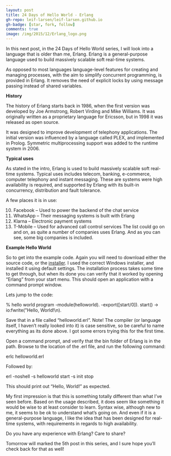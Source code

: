 ```yaml
---
layout: post
title: 24 Days of Hello World - Erlang
gh-repo: leif-larsen/leif-larsen.github.io
gh-badge: [star, fork, follow]
comments: true
image: /img/2015/12/Erlang_logo.png
---
```

    
    
In this next post, in the 24 Days of Hello World series, I will look into a language that is older than me, Erlang. Erlang is a general-purpose language used to build massively scalable soft real-time systems.

As opposed to most languages language-level features for creating and managing processes, with the aim to simplify concurrent programming, is provided in Erlang. It removes the need of explicit locks by using message passing instead of shared variables.

**History**

The history of Erlang starts back in 1986, when the first version was developed by Joe Armstrong, Robert Virding and Mike Williams. It was originally written as a proprietary language for Ericsson, but in 1998 it was released as open source.

It was designed to improve development of telephony applications. The initial version was influenced by a language called PLEX, and implemented in Prolog. Symmetric multiprocessing support was added to the runtime system in 2006.

**Typical uses**

As stated in the intro, Erlang is used to build massively scalable soft real-time systems. Typical uses includes telecom, banking, e-commerce, computer telephony and instant messaging. These are systems were high availability is required, and supported by Erlang with its built-in concurrency, distribution and fault tolerance.

A few places it is in use:

10. Facebook – Used to power the backend of the chat service
11. WhatsApp – Their messaging systems is built with Erlang
12. Klarna – Electronic payment systems
13. T-Mobile – Used for advanced call control services
The list could go on and on, as quite a number of companies uses Erlang. And as you can see, some big companies is included.

**Example Hello World**

So to get into the example code. Again you will need to download either the source code, or the [installer](http://www.erlang.org/download.html). I used the correct Windows installer, and installed it using default settings. The installation process takes some time to get through, but when its done you can verify that it worked by opening “Erlang” from your start menu. This should open an application with a command prompt window.

Lets jump to the code:

 % hello world program -module(helloworld). -export([start/0]). start() -> io:fwrite("Hello, World!\n).

Save that in a file called “helloworld.erl”. Note! The compiler (or language itself, I haven’t really looked into it) is case sensitive, so be careful to name everything as its done above. I got some errors trying this for the first time.

Open a command prompt, and verify that the bin folder of Erlang is in the path. Browse to the location of the .erl file, and run the following command:

 erlc helloworld.erl

Followed by:

 erl -noshell -s helloworld start -s init stop

This should print out “Hello, World!” as expected.

My first impression is that this is something totally different than what I’ve seen before. Based on the usage described, it does seem like something it would be wise to at least consider to learn. Syntax wise, although new to me, it seems to be ok to understand what’s going on. And even if it is a general-purpose language, I like the idea that has been designed for real-time systems, with requirements in regards to high availability.

Do you have any experience with Erlang? Care to share?

Tomorrow will marked the 5th post in this series, and I sure hope you’ll check back for that as well!


